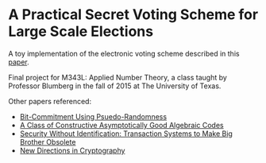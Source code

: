 # A Practical Secret Voting Scheme for Large Scale Elections

A toy implementation of the electronic voting scheme described in this [paper](http://link.springer.com/chapter/10.1007/3-540-57220-1_66).  

Final project for M343L: Applied Number Theory, a class taught by Professor Blumberg in the fall of 2015 at The University of Texas.  

Other papers referenced:  
- [Bit-Commitment Using Psuedo-Randomness](http://crypto.cs.mcgill.ca/~crepeau/COMP647/2007/TOPIC06/Naor-bit.pdf)  
- [A Class of Constructive Asymptotically Good Algebraic Codes](http://ieeexplore.ieee.org/stamp/stamp.jsp?tp=&arnumber=1054893)  
- [Security Without Identification: Transaction Systems to Make Big Brother Obsolete](https://www.cs.umd.edu/class/fall2015/cmsc414-0201/papers/chaum-identification.pdf)  
- [New Directions in Cryptography](https://www.cs.utexas.edu/~shmat/courses/cs380s/dh.pdf)  
